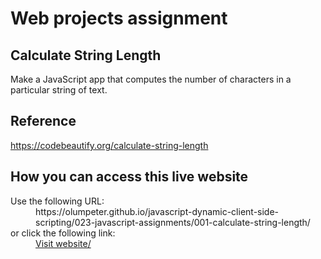 # Web projects assignment

## Calculate String Length

Make a JavaScript app that computes the number of characters in a particular
string of text.

## Reference

https://codebeautify.org/calculate-string-length

## How you can access this live website

<dl>
  Use the following URL:
  <dd>
    https://olumpeter.github.io/javascript-dynamic-client-side-scripting/023-javascript-assignments/001-calculate-string-length/
  </dd>
  or click the following link:
  <dd>
    <a href="https://olumpeter.github.io/javascript-dynamic-client-side-scripting/023-javascript-assignments/001-calculate-string-length">Visit website/</a>
  </dd>
</dl>
